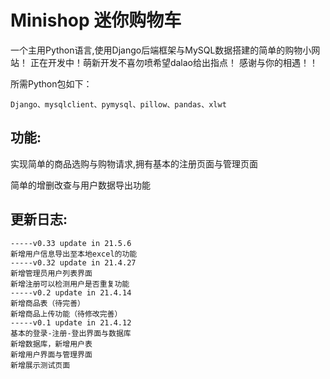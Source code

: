 # Minishop 迷你购物车
一个主用Python语言,使用Django后端框架与MySQL数据搭建的简单的购物小网站！
正在开发中！萌新开发不喜勿喷希望dalao给出指点！
感谢与你的相遇！！

所需Python包如下：

```
Django、mysqlclient、pymysql、pillow、pandas、xlwt
```

## 功能:

实现简单的商品选购与购物请求,拥有基本的注册页面与管理页面

简单的增删改查与用户数据导出功能

## 更新日志:

```
-----v0.33 update in 21.5.6
新增用户信息导出至本地excel的功能
-----v0.32 update in 21.4.27
新增管理员用户列表界面
新增注册可以检测用户是否重复功能
-----v0.2 update in 21.4.14
新增商品表（待完善）
新增商品上传功能（待修改完善）
-----v0.1 update in 21.4.12
基本的登录-注册-登出界面与数据库
新增数据库，新增用户表
新增用户界面与管理界面
新增展示测试页面
```

